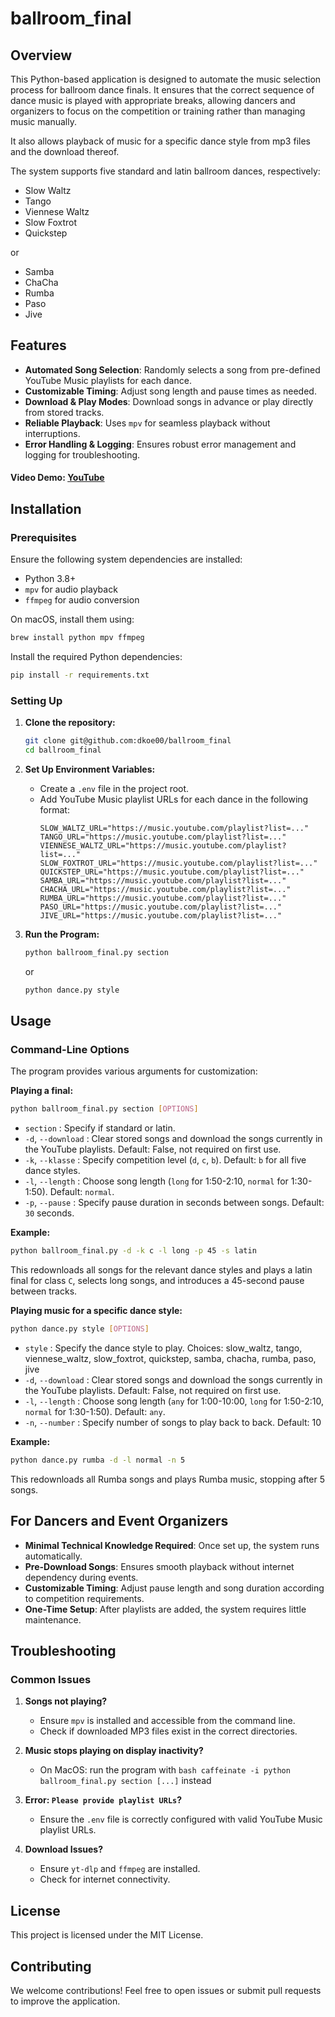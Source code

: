 # ballroom_final

## Overview
This Python-based application is designed to automate the music selection process for ballroom dance finals. It ensures that the correct sequence of dance music is played with appropriate breaks, allowing dancers and organizers to focus on the competition or training rather than managing music manually.

It also allows playback of music for a specific dance style from mp3 files and the download thereof.

The system supports five standard and latin ballroom dances, respectively:

- Slow Waltz
- Tango
- Viennese Waltz
- Slow Foxtrot
- Quickstep

or

- Samba
- ChaCha
- Rumba
- Paso
- Jive

## Features
- **Automated Song Selection**: Randomly selects a song from pre-defined YouTube Music playlists for each dance.
- **Customizable Timing**: Adjust song length and pause times as needed.
- **Download & Play Modes**: Download songs in advance or play directly from stored tracks.
- **Reliable Playback**: Uses `mpv` for seamless playback without interruptions.
- **Error Handling & Logging**: Ensures robust error management and logging for troubleshooting.

#### Video Demo: [YouTube](https://youtu.be/QbHGec2kiUE)
## Installation
### Prerequisites
Ensure the following system dependencies are installed:
- Python 3.8+
- `mpv` for audio playback
- `ffmpeg` for audio conversion

On macOS, install them using:
```bash
brew install python mpv ffmpeg
```

Install the required Python dependencies:
```bash
pip install -r requirements.txt
```

### Setting Up
1. **Clone the repository:**
   ```bash
   git clone git@github.com:dkoe00/ballroom_final
   cd ballroom_final
   ```
2. **Set Up Environment Variables:**
   - Create a `.env` file in the project root.
   - Add YouTube Music playlist URLs for each dance in the following format:
     ```env
     SLOW_WALTZ_URL="https://music.youtube.com/playlist?list=..."
     TANGO_URL="https://music.youtube.com/playlist?list=..."
     VIENNESE_WALTZ_URL="https://music.youtube.com/playlist?list=..."
     SLOW_FOXTROT_URL="https://music.youtube.com/playlist?list=..."
     QUICKSTEP_URL="https://music.youtube.com/playlist?list=..."
     SAMBA_URL="https://music.youtube.com/playlist?list=..."
     CHACHA_URL="https://music.youtube.com/playlist?list=..."
     RUMBA_URL="https://music.youtube.com/playlist?list=..."
     PASO_URL="https://music.youtube.com/playlist?list=..."
     JIVE_URL="https://music.youtube.com/playlist?list=..."
     ```
3. **Run the Program:**
   
   ```bash
   python ballroom_final.py section
   ```

   or

   ```bash
   python dance.py style
   ```

## Usage
### Command-Line Options
The program provides various arguments for customization:

**Playing a final:**

```bash
python ballroom_final.py section [OPTIONS]
```
- `section` : Specify if standard or latin.
- `-d`, `--download` : Clear stored songs and download the songs currently in the YouTube playlists. Default: False, not required on first use.
- `-k`, `--klasse` : Specify competition level (`d`, `c`, `b`). Default: `b` for all five dance styles.
- `-l`, `--length` : Choose song length (`long` for 1:50-2:10, `normal` for 1:30-1:50). Default: `normal`.
- `-p`, `--pause` : Specify pause duration in seconds between songs. Default: `30` seconds.

**Example:**
```bash
python ballroom_final.py -d -k c -l long -p 45 -s latin
```
This redownloads all songs for the relevant dance styles and plays a latin final for class `C`, selects long songs, and introduces a 45-second pause between tracks.


**Playing music for a specific dance style:**

```bash
python dance.py style [OPTIONS]
```
- `style` : Specify the dance style to play. Choices: slow_waltz, tango, viennese_waltz, slow_foxtrot, quickstep, samba, chacha, rumba, paso, jive
- `-d`, `--download` : Clear stored songs and download the songs currently in the YouTube playlists. Default: False, not required on first use.
- `-l`, `--length` : Choose song length (`any` for 1:00-10:00, `long` for 1:50-2:10, `normal` for 1:30-1:50). Default: `any`.
- `-n`, `--number` : Specify number of songs to play back to back. Default: 10

**Example:**
```bash
python dance.py rumba -d -l normal -n 5
```

This redownloads all Rumba songs and plays Rumba music, stopping after 5 songs.

## For Dancers and Event Organizers
- **Minimal Technical Knowledge Required**: Once set up, the system runs automatically.
- **Pre-Download Songs**: Ensures smooth playback without internet dependency during events.
- **Customizable Timing**: Adjust pause length and song duration according to competition requirements.
- **One-Time Setup**: After playlists are added, the system requires little maintenance.

## Troubleshooting
### Common Issues
1. **Songs not playing?**
   - Ensure `mpv` is installed and accessible from the command line.
   - Check if downloaded MP3 files exist in the correct directories.

2. **Music stops playing on display inactivity?**
   - On MacOS: run the program with `bash caffeinate -i python ballroom_final.py section [...]` instead

3. **Error: `Please provide playlist URLs`?**
   - Ensure the `.env` file is correctly configured with valid YouTube Music playlist URLs.

4. **Download Issues?**
   - Ensure `yt-dlp` and `ffmpeg` are installed.
   - Check for internet connectivity.

## License
This project is licensed under the MIT License.

## Contributing
We welcome contributions! Feel free to open issues or submit pull requests to improve the application.


